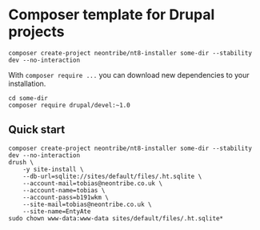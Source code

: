 # Composer template for Drupal projects
```
composer create-project neontribe/nt8-installer some-dir --stability dev --no-interaction
```

With `composer require ...` you can download new dependencies to your
installation.

```
cd some-dir
composer require drupal/devel:~1.0
```

## Quick start
```
composer create-project neontribe/nt8-installer some-dir --stability dev --no-interaction
drush \
    -y site-install \
    --db-url=sqlite://sites/default/files/.ht.sqlite \
    --account-mail=tobias@neontribe.co.uk \
    --account-name=tobias \
    --account-pass=b191wkm \
    --site-mail=tobias@neontribe.co.uk \
    --site-name=EntyAte
sudo chown www-data:www-data sites/default/files/.ht.sqlite*
```
